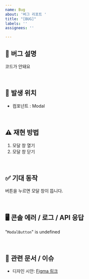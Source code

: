 ```yaml
---
name: Bug
about: '버그 리포트 '
title: "[BUG]"
labels: ''
assignees: ''

---
```


## 🐛 버그 설명
코드가 안돼요

<br/>

## 📍 발생 위치
- 컴포넌트 : Modal

<br/>

## ⚠️ 재현 방법
1. 모달 창 열기
2. 모달 창 닫기

<br/>

## ✅ 기대 동작
버튼을 누르면 모달 창이 뜹니다.

<br/>


## 🖥️ 콘솔 에러 / 로그 / API 응답
"`ModalButton`" is undefined 

<br/>

## 🔗 관련 문서 / 이슈
- 디자인 시안: [Figma 링크](https://www.figma.com)

<br/>
